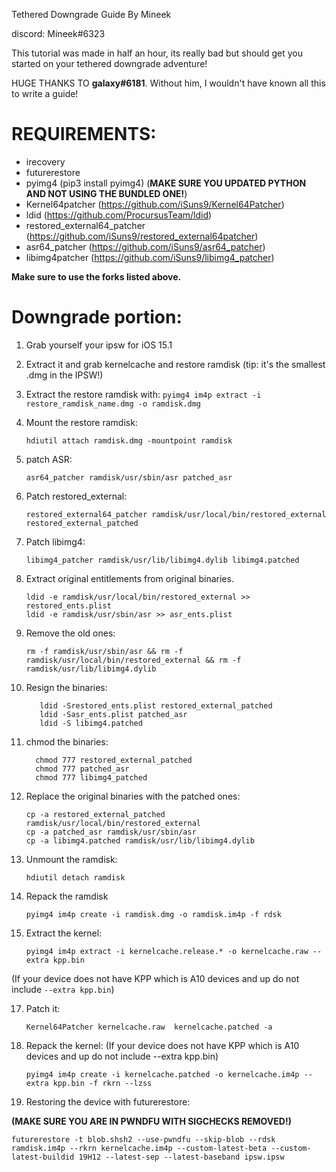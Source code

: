 Tethered Downgrade Guide
By Mineek

discord: Mineek#6323

This tutorial was made in half an hour, its really bad but should get you started on your tethered downgrade adventure!

HUGE THANKS TO **galaxy#6181**. Without him, I wouldn't have known all this to write a guide!

# REQUIREMENTS:
- irecovery
- futurerestore
- pyimg4 (pip3 install pyimg4) (**MAKE SURE YOU UPDATED PYTHON AND NOT USING THE BUNDLED ONE!**)
- Kernel64patcher (https://github.com/iSuns9/Kernel64Patcher)
- ldid (https://github.com/ProcursusTeam/ldid)
- restored_external64_patcher (https://github.com/iSuns9/restored_external64patcher)
- asr64_patcher (https://github.com/iSuns9/asr64_patcher)
- libimg4patcher (https://github.com/iSuns9/libimg4_patcher)

**Make sure to use the forks listed above.**

# Downgrade portion:

1. Grab yourself your ipsw for iOS 15.1
2. Extract it and grab kernelcache and restore ramdisk (tip: it's the smallest .dmg in the IPSW!)
4. Extract the restore ramdisk with: `pyimg4 im4p extract -i restore_ramdisk_name.dmg -o ramdisk.dmg`
5. Mount the restore ramdisk: 


	   hdiutil attach ramdisk.dmg -mountpoint ramdisk


6. patch ASR: 
          
       asr64_patcher ramdisk/usr/sbin/asr patched_asr
        


7. Patch restored_external: 


	   restored_external64_patcher ramdisk/usr/local/bin/restored_external restored_external_patched


9. Patch libimg4: 
          
	  
       libimg4_patcher ramdisk/usr/lib/libimg4.dylib libimg4.patched
          
	  
10. Extract original entitlements from original binaries.
            
        ldid -e ramdisk/usr/local/bin/restored_external >> restored_ents.plist
        ldid -e ramdisk/usr/sbin/asr >> asr_ents.plist
            


11. Remove the old ones: 


        rm -f ramdisk/usr/sbin/asr && rm -f ramdisk/usr/local/bin/restored_external && rm -f ramdisk/usr/lib/libimg4.dylib


12. Resign the binaries: 


	       ldid -Srestored_ents.plist restored_external_patched
	       ldid -Sasr_ents.plist patched_asr
	       ldid -S libimg4.patched


13. chmod the binaries: 


	      chmod 777 restored_external_patched
	      chmod 777 patched_asr
	      chmod 777 libimg4_patched


14. Replace the original binaries with the patched ones: 


		cp -a restored_external_patched ramdisk/usr/local/bin/restored_external
		cp -a patched_asr ramdisk/usr/sbin/asr
		cp -a libimg4.patched ramdisk/usr/lib/libimg4.dylib


14. Unmount the ramdisk: 


		hdiutil detach ramdisk


15. Repack the ramdisk 


		pyimg4 im4p create -i ramdisk.dmg -o ramdisk.im4p -f rdsk


16. Extract the kernel:
	

	    pyimg4 im4p extract -i kernelcache.release.* -o kernelcache.raw --extra kpp.bin 


(If your device does not have KPP which is A10 devices and up do not include `--extra kpp.bin`)

17. Patch it: 


	    Kernel64Patcher kernelcache.raw  kernelcache.patched -a


18. Repack the kernel:
(If your device does not have KPP which is A10 devices and up do not include --extra kpp.bin)


	    pyimg4 im4p create -i kernelcache.patched -o kernelcache.im4p --extra kpp.bin -f rkrn --lzss

19. Restoring the device with futurerestore:

**(MAKE SURE YOU ARE IN PWNDFU WITH SIGCHECKS REMOVED!)**


    futurerestore -t blob.shsh2 --use-pwndfu --skip-blob --rdsk ramdisk.im4p --rkrn kernelcache.im4p --custom-latest-beta --custom-latest-buildid 19H12 --latest-sep --latest-baseband ipsw.ipsw
